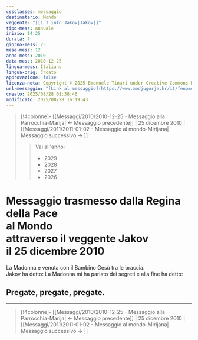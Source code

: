 ```yaml
---
cssclasses: messaggio
destinatario: Mondo
veggente: "[[1 3 info Jakov|Jakov]]"
tipo-mess: annuale
inizio: 14:25
durata: 7
giorno-mess: 25
mese-mess: 12
anno-mess: 2010
data-mess: 2010-12-25
lingua-mess: Italiano
lingua-orig: Croato
approvazione: false
licenza-nota: Copyright © 2025 Emanuele Tinari under Creative Commons BY-NC-SA 4.0 https://creativecommons.org/licenses/by-nc-sa/4.0/
url-messaggio: "[Link al messaggio](https://www.medjugorje.hr/it/fenomeno-di-medjugorje/apparizioni-annuali/)"
creato: 2025/08/28 01:38:46
modificato: 2025/08/28 16:19:43
---
```


> [!4colonne]- [[Messaggi/2010/2010-12-25 - Messaggio alla Parrocchia-Marija| ← Messaggio precedente]] | 25 dicembre 2010 | [[Messaggi/2011/2011-01-02 - Messaggio al mondo-Mirijana| Messaggio successivo → ]]
>> <span class="verde">Vai all'anno:</span>
>> - 2029
>> - 2028
>> - 2027
>> - 2026
>

# Messaggio trasmesso dalla Regina della Pace<br>al Mondo<br>attraverso il veggente Jakov<br>il 25 dicembre 2010

La Madonna e venuta con il Bambino Gesù tra le braccia.<br>Jakov ha detto: La Madonna mi ha parlato dei segreti e alla fine ha detto:
##  Pregate, pregate, pregate.

***

> [!4colonne]- [[Messaggi/2010/2010-12-25 - Messaggio alla Parrocchia-Marija| ← Messaggio precedente]] | 25 dicembre 2010 | [[Messaggi/2011/2011-01-02 - Messaggio al mondo-Mirijana| Messaggio successivo → ]]
